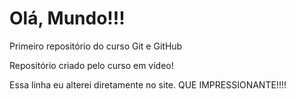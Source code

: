 # Olá, Mundo!!!
 Primeiro repositório do curso Git e GitHub

 Repositório criado pelo curso em vídeo!

 Essa linha eu alterei diretamente no site. QUE IMPRESSIONANTE!!!!
